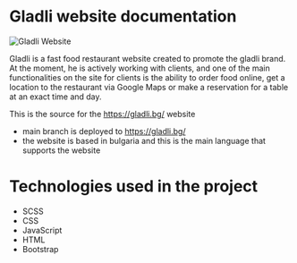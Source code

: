 # Gladli website documentation

![Gladli Website](https://user-images.githubusercontent.com/68993494/197030558-db9b684f-19cd-4c53-bf64-2ed0f59e33da.jpg)

Gladli is a fast food restaurant website created to promote the gladli brand. At the moment, he is actively working with clients, and one of the main functionalities on the site for clients is the ability to order food online, get a location to the restaurant via Google Maps or make a reservation for a table at an exact time and day.

This is the source for the https://gladli.bg/ website

- main branch is deployed to https://gladli.bg/
- the website is based in bulgaria and this is the main language that supports the website

# Technologies used in the project

- SCSS
- CSS
- JavaScript
- HTML
- Bootstrap
